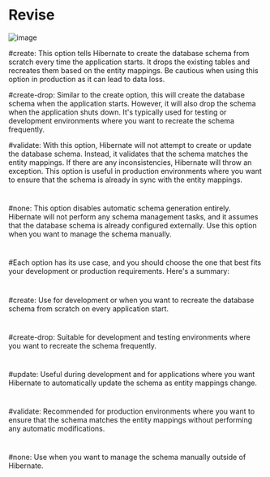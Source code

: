 # Revise
![image](https://github.com/sk-kavinda-perera/Revise/assets/139713447/de121f05-46dd-4cc3-afbf-5c2d13a13520)


  
#create: This option tells Hibernate to create the database schema from scratch every time the application starts. It drops the existing tables and recreates them based on the entity mappings. Be cautious when using this option in production as it can lead to data loss.
 
#create-drop: Similar to the create option, this will create the database schema when the application starts. However, it will also drop the schema when the application shuts down. It's typically used for testing or development environments where you want to recreate the schema frequently.
 
#validate: With this option, Hibernate will not attempt to create or update the database schema. Instead, it validates that the schema matches the entity mappings. If there are any inconsistencies, Hibernate will throw an exception. This option is useful in production environments where you want to ensure that the schema is already in sync with the entity mappings.
#
#none: This option disables automatic schema generation entirely. Hibernate will not perform any schema management tasks, and it assumes that the database schema is already configured externally. Use this option when you want to manage the schema manually.
#
#Each option has its use case, and you should choose the one that best fits your development or production requirements. Here's a summary:
#
#create: Use for development or when you want to recreate the database schema from scratch on every application start.
#
#create-drop: Suitable for development and testing environments where you want to recreate the schema frequently.
#
#update: Useful during development and for applications where you want Hibernate to automatically update the schema as entity mappings change.
#
#validate: Recommended for production environments where you want to ensure that the schema matches the entity mappings without performing any automatic modifications.
#
#none: Use when you want to manage the schema manually outside of Hibernate.
